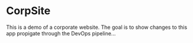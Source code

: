 # CorpSite

This is a demo of a corporate website.  The goal is to show changes to this app propigate through the DevOps pipeline...
